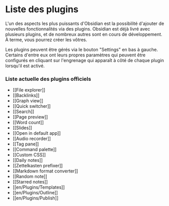 # Liste des plugins

L'un des aspects les plus puissants d'Obsidian est la possibilité d'ajouter de nouvelles fonctionnalités via des plugins. Obsidian est déjà livré avec plusieurs plugins, et de nombreux autres sont en cours de développement. À terme, vous pourrez créer les vôtres.

Les plugins peuvent être gérés via le bouton "Settings" en bas à gauche. Certains d'entre eux ont leurs propres paramètres qui peuvent être configurés en cliquant sur l'engrenage qui apparaît à côté de chaque plugin lorsqu'il est activé.

### Liste actuelle des plugins officiels

- [[File explorer]]
- [[Backlinks]]
- [[Graph view]]
- [[Quick switcher]]
- [[Search]]
- [[Page preview]]
- [[Word count]]
- [[Slides]]
- [[Open in default app]]
- [[Audio recorder]]
- [[Tag pane]]
- [[Command palette]]
- [[Custom CSS]]
- [[Daily notes]]
- [[Zettelkasten prefixer]]
- [[Markdown format converter]]
- [[Random note]]
- [[Starred notes]]
- [[en/Plugins/Templates]]
- [[en/Plugins/Outline]]
- [[en/Plugins/Publish]]
